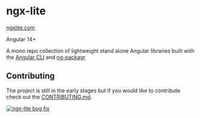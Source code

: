 # ngx-lite

[ngxlite.com](https://ngxlite.com/)

Angular 14+

A mono repo collection of lightweight stand alone Angular libraries built with 
the [Angular CLI](https://github.com/angular/angular-cli) and [ng-packagr](https://github.com/dherges/ng-packagr)

## Contributing

The project is still in the early stages but if you would like to contribute
check out the [CONTRIBUTING.md](https://github.com/coryrylan/ngx-lite/blob/master/CONTRIBUTING.md).

[![ngx-lite bug fix](https://img.youtube.com/vi/xZYecHyC1K4/0.jpg)](https://www.youtube.com/watch?v=xZYecHyC1K4)

<!-- | Package | Demo | Documentation | Version |
| ------------- | ------------- | ------------- | ------------- |
| ngx-debounce-click | [Demo](https://stackblitz.com/edit/angular-nbhugm) | [Documentation](https://github.com/coryrylan/ngx-lite/tree/master/src/lib/ngx-debounce-click) | [![npm version](https://badge.fury.io/js/ngx-debounce-click.svg)](https://badge.fury.io/js/ngx-debounce-click) |
| ngx-eq | [Demo](https://stackblitz.com/edit/angular-fgjuh8) | [Documentation](https://github.com/coryrylan/ngx-lite/tree/master/src/lib/ngx-eq) | [![npm version](https://badge.fury.io/js/ngx-eq.svg)](https://badge.fury.io/js/ngx-eq) |
| ngx-in-viewport | [Demo](https://stackblitz.com/edit/angular-ecokut) | [Documentation](https://github.com/coryrylan/ngx-lite/tree/master/src/lib/ngx-in-viewport) | [![npm version](https://badge.fury.io/js/ngx-in-viewport.svg)](https://badge.fury.io/js/ngx-in-viewport) |
| ngx-input-range | [Demo](https://stackblitz.com/edit/angular-m8nwd6) | [Documentation](https://github.com/coryrylan/ngx-lite/tree/master/src/lib/ngx-input-range) | [![npm version](https://badge.fury.io/js/ngx-input-range.svg)](https://badge.fury.io/js/ngx-input-range) |
| ngx-input-star-rating | [Demo](https://stackblitz.com/edit/angular-5t4gbz) | [Documentation](https://github.com/coryrylan/ngx-lite/tree/master/src/lib/ngx-input-star-rating) | [![npm version](https://badge.fury.io/js/ngx-input-star-rating.svg)](https://badge.fury.io/js/ngx-input-star-rating) |
| ngx-input-switch | [Demo](https://stackblitz.com/edit/angular-vow9um) | [Documentation](https://github.com/coryrylan/ngx-lite/tree/master/src/lib/ngx-input-switch) | [![npm version](https://badge.fury.io/js/ngx-input-switch.svg)](https://badge.fury.io/js/ngx-input-switch) |
| ngx-input-tag | [Demo](https://stackblitz.com/edit/angular-8qhlb4) | [Documentation](https://github.com/coryrylan/ngx-lite/tree/master/src/lib/ngx-input-tag) | [![npm version](https://badge.fury.io/js/ngx-input-tag.svg)](https://badge.fury.io/js/ngx-input-tag) |
| ngx-json-ld | [Demo](https://stackblitz.com/edit/angular-oyrw84) | [Documentation](https://github.com/coryrylan/ngx-lite/tree/master/src/lib/ngx-json-ld) | [![npm version](https://badge.fury.io/js/ngx-json-ld.svg)](https://badge.fury.io/js/ngx-json-ld) |
| ngx-loaders | [Demo](https://stackblitz.com/edit/angular-i5c8wa) | [Documentation](https://github.com/coryrylan/ngx-lite/tree/master/src/lib/ngx-loaders) | [![npm version](https://badge.fury.io/js/ngx-loaders.svg)](https://badge.fury.io/js/ngx-loaders) |
| ngx-nav-drawer | [Demo](https://stackblitz.com/edit/angular-veeywy) | [Documentation](https://github.com/coryrylan/ngx-lite/tree/master/src/lib/ngx-nav-drawer) | [![npm version](https://badge.fury.io/js/ngx-nav-drawer.svg)](https://badge.fury.io/js/ngx-nav-drawer) | -->
